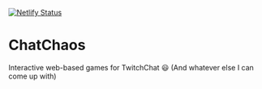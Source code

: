 [![Netlify Status](https://api.netlify.com/api/v1/badges/a3e2d894-82db-417c-8e92-80d89d373df1/deploy-status)](https://app.netlify.com/sites/chatchaos/deploys)
# ChatChaos
 Interactive web-based games for TwitchChat 😃
(And whatever else I can come up with)
